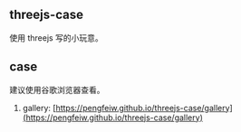 ## threejs-case

使用 threejs 写的小玩意。

## case

建议使用谷歌浏览器查看。

1. gallery: [https://pengfeiw.github.io/threejs-case/gallery](https://pengfeiw.github.io/threejs-case/gallery)
